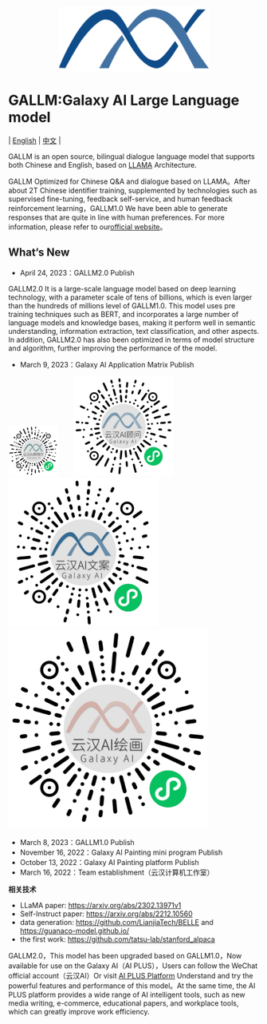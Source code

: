 <p align="center" width="100%">
<a href="https://app.yunhan-ai.com" target="_blank"><img src="logo.png" alt="Stanford-Alpaca" style="width: 25%; min-width: 300px; display: block; margin: auto;"></a>
</p>


# GALLM:Galaxy AI Large Language model
 | [English](https://github.com/Galaxy-AI/GALLM/edit/main/README.md) | [中文](https://github.com/Galaxy-AI/GALLM/edit/main/README-zn.md) |
 
GALLM is an open source, bilingual dialogue language model that supports both Chinese and English, based on [LLAMA](https://arxiv.org/abs/2302.13971v1) Architecture.

GALLM Optimized for Chinese Q&A and dialogue based on LLAMA。After about 2T Chinese identifier training, supplemented by technologies such as supervised fine-tuning, feedback self-service, and human feedback reinforcement learning，GALLM1.0 We have been able to generate responses that are quite in line with human preferences. For more information, please refer to our[official website](https://www.yunhan-ai.com)。

## What‘s New

- April 24, 2023：GALLM2.0 Publish

GALLM2.0 It is a large-scale language model based on deep learning technology, with a parameter scale of tens of billions, which is even larger than the hundreds of millions level of GALLM1.0. This model uses pre training techniques such as BERT, and incorporates a large number of language models and knowledge bases, making it perform well in semantic understanding, information extraction, text classification, and other aspects. In addition, GALLM2.0 has also been optimized in terms of model structure and algorithm, further improving the performance of the model.
- March 9, 2023：Galaxy AI Application Matrix Publish

<img src="help.jpg" alt="Stanford-Alpaca" style="width: 20%; min-width: 100px; margin-right: 30px;"><img src="counselor.jpg" alt="Stanford-Alpaca" style="width: 20%; min-width: 200px; margin-right:10px;"><img src="advertorial.jpg" alt="Stanford-Alpaca" style="width: 20%; min-width: 300px;   margin-right:10px;"><img src="painting.jpg" alt="Stanford-Alpaca" style="width: 20%; min-width: 400px;  margin-right:10px;">

- March 8, 2023：GALLM1.0 Publish
- November 16, 2022：Galaxy AI Painting mini program Publish
- October 13, 2022：Galaxy AI Painting platform Publish
- March 16, 2022：Team establishment（云汉计算机工作室）

**相关技术**

-  LLaMA paper: https://arxiv.org/abs/2302.13971v1
-  Self-Instruct paper: https://arxiv.org/abs/2212.10560
-  data generation: https://github.com/LianjiaTech/BELLE and https://guanaco-model.github.io/
-  the first work: https://github.com/tatsu-lab/stanford_alpaca

GALLM2.0，This model has been upgraded based on GALLM1.0，Now available for use on the Galaxy AI（AI PLUS），Users can follow the WeChat official account（云汉AI）Or visit [AI PLUS Platform](https://app.yunhan-ai.com) Understand and try the powerful features and performance of this model。At the same time, the AI PLUS platform provides a wide range of AI intelligent tools, such as new media writing, e-commerce, educational papers, and workplace tools, which can greatly improve work efficiency.
